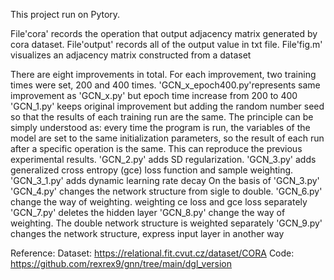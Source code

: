 This project run on Pytory.

File'cora' records the operation that output adjacency matrix generated by cora dataset.
File'output' records all of the output value in txt file.
File'fig.m' visualizes an adjacency matrix constructed from a dataset

There are eight improvements in total. For each improvement, two training times were set, 200 and 400 times.
    'GCN_x_epoch400.py'represents same improvement as 'GCN_x.py' but epoch time increase from 200 to 400
    'GCN_1.py' keeps original improvement but adding the random number seed so that the results of each training run are the same. The principle can be simply understood as: every time the program is run, the variables of the model are set to the same initialization parameters, so the result of each run after a specific operation is the same. This can reproduce the previous experimental results. 
    'GCN_2.py' adds SD regularization.
    'GCN_3.py' adds generalized cross entropy (gce) loss function and sample weighting.
    'GCN_3_1.py' adds dynamic learning rate decay On the basis of 'GCN_3.py'
    'GCN_4.py' changes the network structure from sigle to double.
    'GCN_6.py' change the way of weighting. weighting ce loss and gce loss separately
    'GCN_7.py' deletes the hidden layer
    'GCN_8.py' change the way of weighting. The double network structure is weighted separately
    'GCN_9.py' changes the network structure, express input layer in another way
    
Reference:
Dataset: https://relational.fit.cvut.cz/dataset/CORA
Code: https://github.com/rexrex9/gnn/tree/main/dgl_version